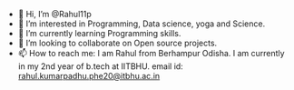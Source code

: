 - 👋 Hi, I’m @Rahul11p
- 👀 I’m interested in Programming, Data science, yoga and Science.
- 🌱 I’m currently learning Programming skills.
- 💞️ I’m looking to collaborate on Open source projects.
- 📫 How to reach me: I am Rahul from Berhampur Odisha. I am currently in my 2nd year of b.tech at IITBHU.
                  email id: rahul.kumarpadhu.phe20@itbhu.ac.in

<!---
Rahul11p/Rahul11p is a ✨ special ✨ repository because its `README.md` (this file) appears on your GitHub profile.
You can click the Preview link to take a look at your changes.
--->
